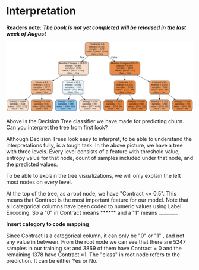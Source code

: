 # Interpretation

**Readers note:** _**The book is not yet completed will be released in the last week of August**_

![Decision Tree Visualization](../../.gitbook/assets/image%20%2821%29.png)

Above is the Decision Tree classifier we have made for predicting churn. Can you interpret the tree from first look?

Although Decision Trees look easy to interpret, to be able to understand the interpretations fully, is a tough task. In the above picture, we have a tree with three levels. Every level consists of a feature with threshold value, entropy value for that node, count of samples included under that node, and the predicted values. 

To be able to explain the tree visualizations, we will only explain the left most nodes on every level. 

At the top of the tree, as a root node, we have "Contract &lt;= 0.5". This means that Contract is the most important feature for our model. Note that all categorical columns have been coded to numeric values using Label Encoding. So a "0" in Contract means \*\*\*\*\*\* and a "1" means \_\_\_\_\_\_\_\_ 

**Insert category to code mapping**

Since Contract is a categorical column, it can only be "0" or "1" , and not any value in between. From the root node we can see that there are 5247 samples in our training set and 3869 of them have Contract = 0 and the remaining 1378 have Contract =1. The "class" in root node refers to the prediction. It can be either Yes or No.   

